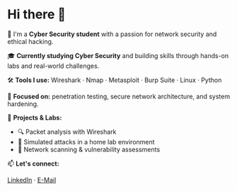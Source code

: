 # Hi there 👋

🔐 I'm a **Cyber Security student** with a passion for network security and ethical hacking.

🎓 **Currently studying Cyber Security** and building skills through hands-on labs and real-world challenges.

🛠️ **Tools I use:** Wireshark · Nmap · Metasploit · Burp Suite · Linux · Python

🌱 **Focused on:** penetration testing, secure network architecture, and system hardening.

🚀 **Projects & Labs:**
- 🔍 Packet analysis with Wireshark
- 🔐 Simulated attacks in a home lab environment
- 📡 Network scanning & vulnerability assessments

📫 **Let's connect:**

[LinkedIn]([https://linkedin.com](https://www.linkedin.com/in/milan-b%C3%BCki-54575a201/)) · [E-Mail](mail@milanbueki.de)
